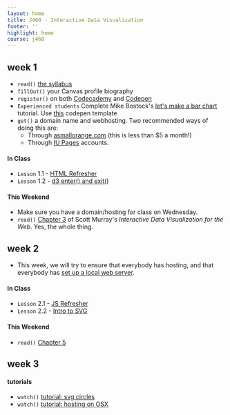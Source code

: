 ```yaml
---
layout: home
title: J460 - Interactive Data Visualization
footer: ''
highlight: home
course: j460
---
```

## week 1
 * `read()` [the syllabus]({{site.baseurl}}/j460/docs/idv-syllabus.pdf)
 * `fillOut()` your Canvas profile biography
 * `register()` on both [Codecademy](https://www.codecademy.com/learn) and [Codepen](http://codepen.io/)
 * `Experienced students` Complete Mike Bostock's [let's make a bar chart](https://bost.ocks.org/mike/bar/) tutorial. Use [this](http://codepen.io/mbostock/pen/Jaemg) codepen template
 * `get()` a domain name and webhosting. Two recommended ways of doing this are:
   * Through [asmallorange.com](http://asmallorange.com) (this is less than $5 a month!)
   * Through [IU Pages](https://access.iu.edu/Accounts) accounts.

#### In Class
 * `Lesson` 1.1 - [HTML Refresher](http://codepen.io/novonagu/pen/pRyjge)
 * `Lesson` 1.2 - [d3 enter() and exit()](http://codepen.io/novonagu/pen/OWVaBz)

#### This Weekend
 * Make sure you have a domain/hosting for class on Wednesday.
 * `read()` [Chapter 3](http://chimera.labs.oreilly.com/books/1230000000345/ch03.html) of Scott Murray's _Interactive Data Visualization for the Web_. Yes, the whole thing.

## week 2
 * This week, we will try to ensure that everybody has hosting, and that everybody has [set up a local web server](http://chimera.labs.oreilly.com/books/1230000000345/ch04.html#_setting_up_a_web_server).

#### In Class
 * `Lesson` 2.1 - [JS Refresher](http://codepen.io/novonagu/pen/rjWQQj)
 * `Lesson` 2.2 - [Intro to SVG](http://codepen.io/novonagu/pen/jyyBow)

#### This Weekend
 * `read()` [Chapter 5](http://chimera.labs.oreilly.com/books/1230000000345/ch05.html)

## week 3

#### tutorials
 * `watch()` [tutorial: svg circles](https://youtu.be/eyhnHVV09MQ)
 * `watch()` [tutorial: hosting on OSX]()
